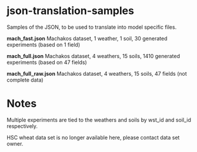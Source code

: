 json-translation-samples
========================

Samples of the JSON, to be used to translate into model specific files.

__mach_fast.json__
  Machakos dataset, 1 weather, 1 soil, 30 generated experiments (based on 1 field)

__mach_full.json__
  Machakos dataset, 4 weathers, 15 soils, 1410 generated experiments (based on 47 fields)

__mach_full_raw.json__
  Machakos dataset, 4 weathers, 15 soils, 47 fields (not complete data)


Notes
=====

Multiple experiments are tied to the weathers and soils by
wst_id and soil_id respectively.

HSC wheat data set is no longer available here, please contact data set owner.
